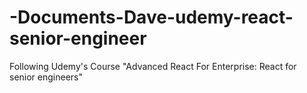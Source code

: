 # -Documents-Dave-udemy-react-senior-engineer
Following Udemy's Course "Advanced React For Enterprise: React for senior engineers"
